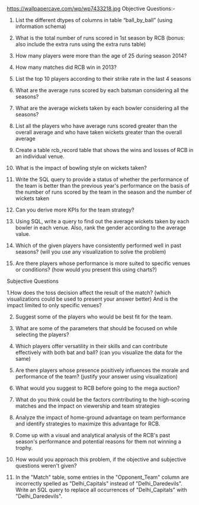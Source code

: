 https://wallpapercave.com/wp/wp7433218.jpg
Objective Questions:-
 
1. List the different dtypes of columns in table “ball_by_ball” (using information schema)

2. What is the total number of runs scored in 1st season by RCB (bonus: also include the extra runs using the extra runs table)

3. How many players were more than the age of 25 during season 2014?

4. How many matches did RCB win in 2013? 

5. List the top 10 players according to their strike rate in the last 4 seasons

6. What are the average runs scored by each batsman considering all the seasons?

7. What are the average wickets taken by each bowler considering all the seasons?

8. List all the players who have average runs scored greater than the overall average and who have taken wickets greater than the overall average

9. Create a table rcb_record table that shows the wins and losses of RCB in an individual venue.

10. What is the impact of bowling style on wickets taken?

11. Write the SQL query to provide a status of whether the performance of the team is better than the previous year's performance on the basis of the number of runs scored by the team in the season and the number of wickets taken 

12. Can you derive more KPIs for the team strategy?

13. Using SQL, write a query to find out the average wickets taken by each bowler in each venue. Also, rank the gender according to the average value.

14. Which of the given players have consistently performed well in past seasons? (will you use any visualization to solve the problem)

15. Are there players whose performance is more suited to specific venues or conditions? (how would you present this using charts?) 



Subjective Questions

1.How does the toss decision affect the result of the match? (which visualizations could be used to present your answer better) And is the impact limited to only specific venues?

2. Suggest some of the players who would be best fit for the team.
   
3. What are some of the parameters that should be focused on while selecting the players?
 
4. Which players offer versatility in their skills and can contribute effectively with both bat and ball? (can you visualize the data for the same)

5. Are there players whose presence positively influences the morale and performance of the team? (justify your answer using visualization)

6. What would you suggest to RCB before going to the mega auction? 

7. What do you think could be the factors contributing to the high-scoring matches and the impact on viewership and team strategies

8. Analyze the impact of home-ground advantage on team performance and identify strategies to maximize this advantage for RCB.

9. Come up with a visual and analytical analysis of the RCB's past season's performance and potential reasons for them not winning a trophy.

10. How would you approach this problem, if the objective and subjective questions weren't given?

11. In the "Match" table, some entries in the "Opponent_Team" column are incorrectly spelled as "Delhi_Capitals" instead of "Delhi_Daredevils". Write an SQL query to replace all occurrences of "Delhi_Capitals" with "Delhi_Daredevils".

